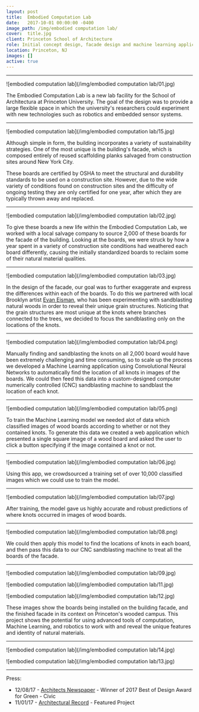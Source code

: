 ```yaml
---
layout: post
title:  Embodied Computation Lab
date:   2017-10-01 00:00:00 -0400
image_path:	/img/embodied computation lab/
cover:  title.jpg
client: Princeton School of Architecture
role: Initial concept design, facade design and machine learning application
location: Princeton, NJ
images: []
active: true
---
```


---

![embodied computation lab](/img/embodied computation lab/01.jpg)

The Embodied Computation Lab is a new lab facility for the School of Architectura at Princeton University. The goal of the design was to provide a large flexible space in which the university's researchers could experiment with new technologies such as robotics and embedded sensor systems.

---

![embodied computation lab](/img/embodied computation lab/15.jpg)

Although simple in form, the building incorporates a variety of sustainability strategies. One of the most unique is the building's facade, which is composed entirely of reused scaffolding planks salvaged from construction sites around New York City.

These boards are certified by OSHA to meet the structural and durability standards to be used on a construction site. However, due to the wide variety of conditions found on construction sites and the difficulty of ongoing testing they are only certified for one year, after which they are typically thrown away and replaced.

---

![embodied computation lab](/img/embodied computation lab/02.jpg)

To give these boards a new life within the Embodied Computation Lab, we worked with a local salvage company to source 2,000 of these boards for the facade of the building. Looking at the boards, we were struck by how a year spent in a variety of construction site conditions had weathered each board differently, causing the initially standardized boards to reclaim some of their natural material qualities. 

---

![embodied computation lab](/img/embodied computation lab/03.jpg)


In the design of the facade, our goal was to further exaggerate and express the differences within each of the boards. To do this we partnered with local Brooklyn artist [Evan Eisman](http://www.evaneisman.com/), who has been experimenting with sandblasting natural woods in order to reveal their unique grain structures. Noticing that the grain structures are most unique at the knots where branches connected to the trees, we decided to focus the sandblasting only on the locations of the knots.

---

![embodied computation lab](/img/embodied computation lab/04.png)

Manually finding and sandblasting the knots on all 2,000 board would have been extremely challenging and time consuming, so to scale up the process we developed a Machine Learning application using Convolutional Neural Networks to automatically find the location of all knots in images of the boards. We could then feed this data into a custom-designed computer numerically controlled (CNC) sandblasting machine to  sandblast the location of each knot.

---

![embodied computation lab](/img/embodied computation lab/05.png)

To train the Machine Learning model we needed alot of data which classified images of wood boards according to whether or not they contained knots. To generate this data we created a web application which presented a single square image of a wood board and asked the user to click a button specifying if the image contained a knot or not.

---

![embodied computation lab](/img/embodied computation lab/06.jpg)

Using this app, we crowdsourced a training set of over 10,000 classified images which we could use to train the model.

---

![embodied computation lab](/img/embodied computation lab/07.jpg)

After training, the model gave us highly accurate and robust predictions of where knots occurred in images of wood boards.

---

![embodied computation lab](/img/embodied computation lab/08.png)

We could then apply this model to find the locations of knots in each board, and then pass this data to our CNC sandblasting machine to treat all the boards of the facade.

---

![embodied computation lab](/img/embodied computation lab/09.jpg)

![embodied computation lab](/img/embodied computation lab/11.jpg)

![embodied computation lab](/img/embodied computation lab/12.jpg)

These images show the boards being installed on the building facade, and the finished facade in its context on Princeton's wooded campus. This project shows the potential for using advanced tools of computation, Machine Learning, and robotics to work with and reveal the unique features and identity of natural materials.

---

![embodied computation lab](/img/embodied computation lab/14.jpg)

![embodied computation lab](/img/embodied computation lab/13.jpg)

---

Press:

- 12/08/17 - [Architects Newspaper](https://archpaper.com/2017/12/2017-design-awards-for-green-civic/) - Winner of 2017 Best of Design Award for Green - Civic
- 11/01/17 - [Architectural Record](https://www.architecturalrecord.com/articles/13048-the-embodied-computation-lab-by-david-benjamin-at-the-princeton-school-of-architecture) - Featured Project